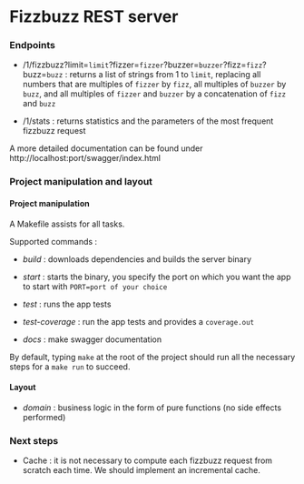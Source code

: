 # Fizzbuzz REST server

### Endpoints
- /1/fizzbuzz?limit=`limit`?fizzer=`fizzer`?buzzer=`buzzer`?fizz=`fizz`?buzz=`buzz` : returns a list of strings from 1 to `limit`, replacing all numbers that are multiples of `fizzer` by `fizz`, all multiples of `buzzer` by `buzz`, and all multiples of `fizzer` and `buzzer` by a concatenation of `fizz` and `buzz`

- /1/stats : returns statistics and the parameters of the most frequent fizzbuzz request

A more detailed documentation can be found under http://localhost:port/swagger/index.html

### Project manipulation and layout

#### Project manipulation
A Makefile assists for all tasks.

Supported commands :
- _build_ : downloads dependencies and builds the server binary

- _start_ : starts the binary, you specify the port on which you want the app to start with `PORT=port of your choice`

- _test_ : runs the app tests

- _test-coverage_ : run the app tests and provides a `coverage.out`

- _docs_ : make swagger documentation

By default, typing `make` at the root of the project should run all the necessary steps for a `make run` to succeed.

#### Layout
- _domain_ : business logic in the form of pure functions (no side effects performed)

### Next steps
- Cache : it is not necessary to compute each fizzbuzz request from scratch each time. We should implement an incremental cache.